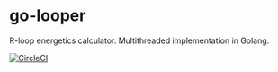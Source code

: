 # go-looper
R-loop energetics calculator. Multithreaded implementation in Golang. 

[![CircleCI](https://circleci.com/gh/rstolz/go-looper/tree/main.svg?style=shield)](https://circleci.com/gh/rstolz/go-looper/tree/main)
